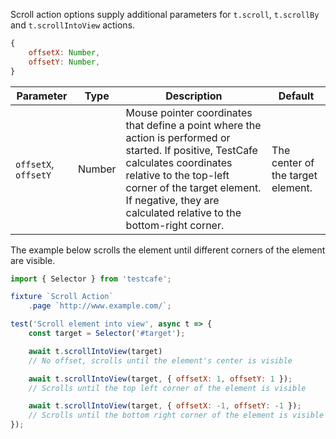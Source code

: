 Scroll action options supply additional parameters for `t.scroll`, `t.scrollBy` and `t.scrollIntoView` actions.

```js
{
    offsetX: Number,
    offsetY: Number,
}
```

Parameter                      | Type    | Description                                                                                                                                                 | Default
------------------------------ | ------- | ----------------------------------------------------------------------------------------------------------------------------------------------------------- | ------------------------------------------
`offsetX`, `offsetY`           | Number  | Mouse pointer coordinates that define a point where the action is performed or started. If positive, TestCafe calculates coordinates relative to the top-left corner of the target element. If negative, they are calculated relative to the bottom-right corner. | The center of the target element.

The example below scrolls the element until different corners of the element are visible.

```js
import { Selector } from 'testcafe';

fixture `Scroll Action`
    .page `http://www.example.com/`;

test('Scroll element into view', async t => {
    const target = Selector('#target');

    await t.scrollIntoView(target)
    // No offset, scrolls until the element's center is visible

    await t.scrollIntoView(target, { offsetX: 1, offsetY: 1 });
    // Scrolls until the top left corner of the element is visible

    await t.scrollIntoView(target, { offsetX: -1, offsetY: -1 });
    // Scrolls until the bottom right corner of the element is visible
});
```
